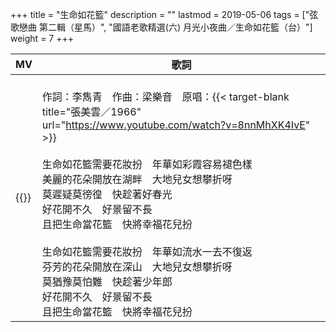 +++
title = "生命如花籃"
description = ""
lastmod = 2019-05-06
tags = ["弦歌戀曲 第二輯（星馬）", "國語老歌精選(六) 月光小夜曲／生命如花籃（台）"]
weight = 7
+++

MV  | 歌詞  
--------------|-------
{{<youtube fSdWHybB0fg >}}|<br/>作詞：李雋青　作曲：梁樂音　原唱：{{< target-blank title="張美雲／1966" url="https://www.youtube.com/watch?v=8nnMhXK4IvE" >}}<br/><br/>生命如花籃需要花妝扮　年華如彩霞容易褪色樣<br/>美麗的花朵開放在湖畔　大地兒女想攀折呀<br/>莫遲疑莫徬徨　快趁著好春光<br/>好花開不久　好景留不長<br/>且把生命當花籃　快將幸福花兒扮<br/><br/>生命如花籃需要花妝扮　年華如流水一去不復返<br/>芬芳的花朵開放在深山　大地兒女想攀折呀<br/>莫猶豫莫怕難　快趁著少年郎<br/>好花開不久　好景留不長<br/>且把生命當花籃　快將幸福花兒扮
